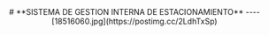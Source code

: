 <div align="center">
# **SISTEMA DE GESTION INTERNA DE ESTACIONAMIENTO**
---- 
 [18516060.jpg](https://postimg.cc/2LdhTxSp)
</div> 
